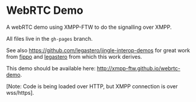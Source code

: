 WebRTC Demo
============

A webRTC demo using XMPP-FTW to do the signalling over XMPP.

All files live in the `gh-pages` branch.

See also https://github.com/legastero/jingle-interop-demos for great work from [fippo](https://github.com/fippo) and [legastero](https://github.com/legastero) from which this work derives.

This demo should be available here: http://xmpp-ftw.github.io/webrtc-demo. 

[Note: Code is being loaded over HTTP, but XMPP connection is over wss/https].


